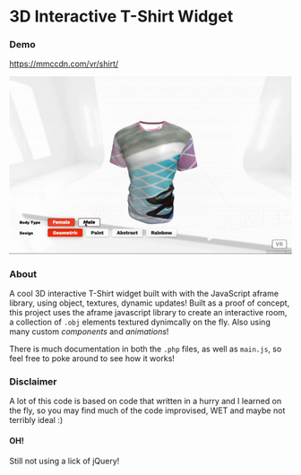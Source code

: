 # 3D Interactive T-Shirt Widget

### Demo
https://mmccdn.com/vr/shirt/

![3D Interactive T-Shirt Demo](https://raw.githubusercontent.com/justMoritz/images/master/tshirtlarge.gif)

### About

A cool 3D interactive T-Shirt widget built with with the JavaScript aframe library, using object, textures, dynamic updates!
Built as a proof of concept, this project uses the aframe javascript library to create an interactive room, a collection of `.obj` elements textured dynimcally on the fly. Also using many custom *components* and *animations*!

There is much documentation in both the `.php` files, as well as `main.js`, so feel free to poke around to see how it works!

### Disclaimer

A lot of this code is based on code that written in a hurry and I learned on the fly, so you may find much of the code improvised, WET and maybe not terribly ideal :)

#### OH!

Still not using a lick of jQuery!
